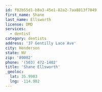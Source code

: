 ```yaml
---
id: f02b55d1-b8a3-45e1-82a2-7aa8813f7049
first_name: Shane
last_name: Ellsworth
license: DMD
services:
  - dentist
category: dentists
address: '37 Gentilly Lace Ave'
city: Henderson
state: NV
zip: '89002'
phone: '(503) 472-1402'
title: 'Shane Ellsworth'
_geoloc:
  lat: 35.9903
  lng: -114.982
---
```

